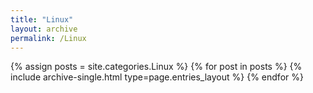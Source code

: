 ```yaml
---
title: "Linux"
layout: archive
permalink: /Linux
---
```



{% assign posts = site.categories.Linux %}
{% for post in posts %} {% include archive-single.html type=page.entries_layout %} {% endfor %}